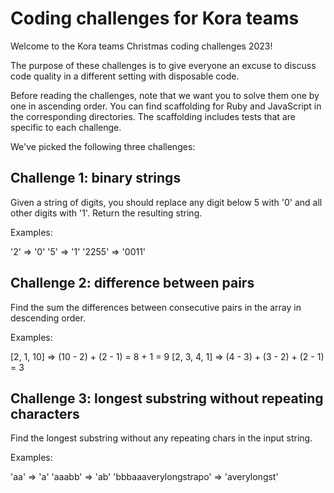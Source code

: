 # Coding challenges for Kora teams

Welcome to the Kora teams Christmas coding challenges 2023!

The purpose of these challenges is to give everyone an excuse to discuss
code quality in a different setting with disposable code.

Before reading the challenges, note that we want you to solve them one by
one in ascending order. You can find scaffolding for Ruby and JavaScript
in the corresponding directories. The scaffolding includes tests that are
specific to each challenge.

We've picked the following three challenges:

## Challenge 1: binary strings

Given a string of digits, you should replace any digit below 5 with '0' and
all other digits with '1'. Return the resulting string.

Examples:

  '2'    => '0'
  '5'    => '1'
  '2255' => '0011'


## Challenge 2: difference between pairs
Find the sum the differences between consecutive pairs in the array in
descending order.

Examples:

  [2, 1, 10]   => (10 - 2) + (2 - 1) = 8 + 1 = 9
  [2, 3, 4, 1] => (4 - 3) + (3 - 2) + (2 - 1) = 3


## Challenge 3: longest substring without repeating characters
Find the longest substring without any repeating chars in the input
string.

Examples:

  'aa'                   => 'a'
  'aaabb'                => 'ab'
  'bbbaaaverylongstrapo' => 'averylongst'

